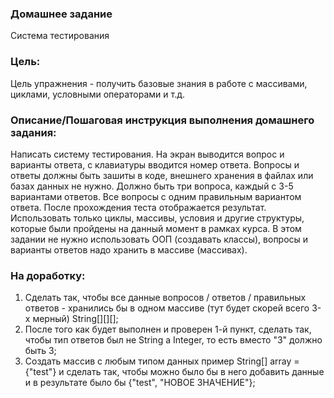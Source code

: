 ### Домашнее задание
Система тестирования

### Цель:
Цель упражнения - получить базовые знания в работе с массивами, циклами, условными операторами и т.д.

### Описание/Пошаговая инструкция выполнения домашнего задания:
Написать систему тестирования.
На экран выводится вопрос и варианты ответа, с клавиатуры вводится номер ответа.
Вопросы и ответы должны быть зашиты в коде, внешнего хранения в файлах или базах данных не нужно.
Должно быть три вопроса, каждый с 3-5 вариантами ответов.
Все вопросы с одним правильным вариантом ответа.
После прохождения теста отображается результат.
Использовать только циклы, массивы, условия и другие структуры, которые были пройдены на данный момент в рамках курса.
В этом задании не нужно использовать ООП (создавать классы), вопросы и варианты ответов надо хранить в массиве (массивах).

### На доработку:
1. Сделать так, чтобы все данные вопросов / ответов / правильных ответов - хранились бы в одном массиве (тут будет скорей всего 3-х мерный) String[][][];
2. После того как будет выполнен и проверен 1-й пункт, сделать так, чтобы тип ответов был не String а Integer, то есть вместо "3" должно быть 3;
3. Создать массив с любым типом данных пример String[] array = {"test"} и сделать так, 
чтобы можно было бы в него добавить данные и в результате было бы {"test", "НОВОЕ ЗНАЧЕНИЕ"};